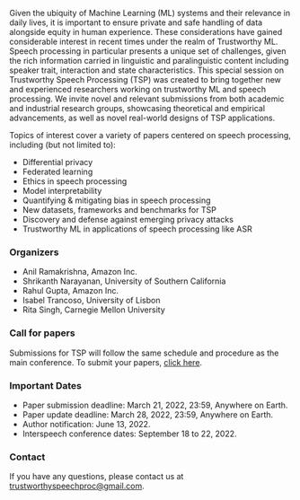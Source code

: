 Given the ubiquity of Machine Learning (ML) systems and their relevance in daily lives, it is important to ensure private and safe handling of data alongside equity in human experience. These considerations have gained considerable interest in recent times under the realm of Trustworthy ML. Speech processing in particular presents a unique set of challenges, given the rich information carried in linguistic and paralinguistic content including speaker trait, interaction and state characteristics. This special session on Trustworthy Speech Processing (TSP) was created to bring together new and experienced researchers working on trustworthy ML and speech processing. We invite novel and relevant submissions from both academic and industrial research groups, showcasing theoretical and empirical advancements, as well as novel real-world designs of TSP applications.

Topics of interest cover a variety of papers centered on speech processing, including (but not limited to): 
- Differential privacy
- Federated learning
- Ethics in speech processing
- Model interpretability
- Quantifying & mitigating bias in speech processing
- New datasets, frameworks and benchmarks for TSP
- Discovery and defense against emerging privacy attacks
- Trustworthy ML in applications of speech processing like ASR

### Organizers
- Anil Ramakrishna, Amazon Inc.
- Shrikanth Narayanan, University of Southern California
- Rahul Gupta, Amazon Inc.
- Isabel Trancoso, University of Lisbon
- Rita Singh, Carnegie Mellon University

### Call for papers
Submissions for TSP will follow the same schedule and procedure as the main conference. To submit your papers, [click here](https://www.softconf.com/m/interspeech2022/).  

### Important Dates
- Paper submission deadline: March 21, 2022, 23:59, Anywhere on Earth. 
- Paper update deadline: March 28, 2022, 23:59, Anywhere on Earth.
- Author notification: June 13, 2022.
- Interspeech conference dates: September 18 to 22, 2022.

### Contact
If you have any questions, please contact us at trustworthyspeechproc@gmail.com.
